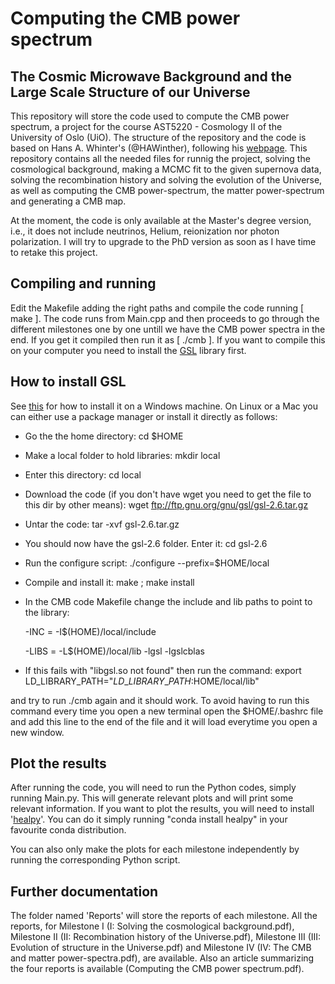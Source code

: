 # Computing the CMB power spectrum

## The Cosmic Microwave Background and the Large Scale Structure of our Universe

This repository will store the code used to compute the CMB power spectrum, a project for the course AST5220 - Cosmology II of the University of Oslo (UiO). The structure of the repository and the code is based on Hans A. Whinter's (@HAWinther), following his [webpage](https://cmb.wintherscoming.no/index.php). This repository contains all the needed files for runnig the project, solving the cosmological background, making a MCMC fit to the given supernova data, solving the recombination history and solving the evolution of the Universe, as well as computing the CMB power-spectrum, the matter power-spectrum and generating a CMB map.

At the moment, the code is only available at the Master's degree version, i.e., it does not include neutrinos, Helium, reionization nor photon polarization. I will try to upgrade to the PhD version as soon as I have time to retake this project.

## Compiling and running

Edit the Makefile adding the right paths and compile the code running [ make ]. The code runs from Main.cpp and then proceeds to go through the different milestones one by one untill we have the CMB power spectra in the end. If you get it compiled then run it as [ ./cmb ]. If you want to compile this on your computer you need to install the [GSL](ftp://ftp.gnu.org/gnu/gsl/) library first.

## How to install GSL

See [this](https://solarianprogrammer.com/) for how to install it on a Windows machine. On Linux or a Mac you can either use a package manager or install it directly as follows:

- Go the the home directory: cd $HOME

- Make a local folder to hold libraries: mkdir local

- Enter this directory: cd local

- Download the code (if you don't have wget you need to get the file to this dir by other means): wget ftp://ftp.gnu.org/gnu/gsl/gsl-2.6.tar.gz

- Untar the code: tar -xvf gsl-2.6.tar.gz

- You should now have the gsl-2.6 folder. Enter it: cd gsl-2.6

- Run the configure script: ./configure --prefix=$HOME/local

- Compile and install it: make ; make install

- In the CMB code Makefile change the include and lib paths to point to the library:

  -INC  = -I$(HOME)/local/include
  
  -LIBS = -L$(HOME)/local/lib -lgsl -lgslcblas

- If this fails with "libgsl.so not found" then run the command:
  export LD\_LIBRARY\_PATH="$LD\_LIBRARY\_PATH:$HOME/local/lib"

and try to run ./cmb again and it should work. To avoid having to run this command every time you open a new terminal open the $HOME/.bashrc file and add this line to the end of the file and it will load everytime you open a new window.

## Plot the results

After running the code, you will need to run the Python codes, simply running Main.py. This will generate relevant plots and will print some relevant information. If you want to plot the results, you will need to install '[healpy](https://healpy.readthedocs.io/en/latest/install.html)'. You can do it simply running "conda install healpy" in your favourite conda distribution.

You can also only make the plots for each milestone independently by running the corresponding Python script.

## Further documentation

The folder named 'Reports' will store the reports of each milestone. All the reports, for Milestone I (I: Solving the cosmological background.pdf), Milestone II (II: Recombination history of the Universe.pdf), Milestone III (III: Evolution of structure in the Universe.pdf) and Milestone IV (IV: The CMB and matter power-spectra.pdf), are available. Also an article summarizing the four reports is available (Computing the CMB power spectrum.pdf).
